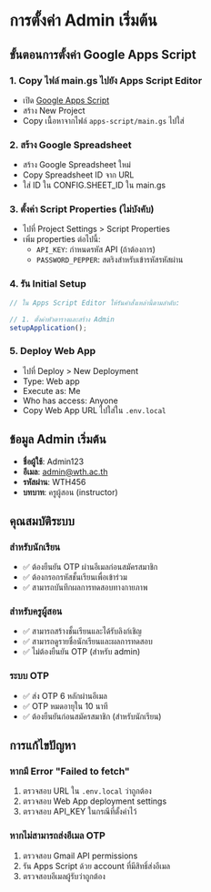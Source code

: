 # การตั้งค่า Admin เริ่มต้น

## ขั้นตอนการตั้งค่า Google Apps Script

### 1. Copy ไฟล์ main.gs ไปยัง Apps Script Editor
- เปิด [Google Apps Script](https://script.google.com)
- สร้าง New Project
- Copy เนื้อหาจากไฟล์ `apps-script/main.gs` ไปใส่

### 2. สร้าง Google Spreadsheet
- สร้าง Google Spreadsheet ใหม่
- Copy Spreadsheet ID จาก URL
- ใส่ ID ใน CONFIG.SHEET_ID ใน main.gs

### 3. ตั้งค่า Script Properties (ไม่บังคับ)
- ไปที่ Project Settings > Script Properties
- เพิ่ม properties ต่อไปนี้:
  - `API_KEY`: กำหนดรหัส API (ถ้าต้องการ)
  - `PASSWORD_PEPPER`: สตริงสำหรับเข้ารหัสรหัสผ่าน

### 4. รัน Initial Setup
```javascript
// ใน Apps Script Editor ให้รันคำสั่งเหล่านี้ตามลำดับ:

// 1. ตั้งค่าหัวตารางและสร้าง Admin
setupApplication();
```

### 5. Deploy Web App
- ไปที่ Deploy > New Deployment
- Type: Web app
- Execute as: Me
- Who has access: Anyone
- Copy Web App URL ไปใส่ใน `.env.local`

## ข้อมูล Admin เริ่มต้น

- **ชื่อผู้ใช้**: Admin123
- **อีเมล**: admin@wth.ac.th
- **รหัสผ่าน**: WTH456
- **บทบาท**: ครูผู้สอน (instructor)

## คุณสมบัติระบบ

### สำหรับนักเรียน
- ✅ ต้องยืนยัน OTP ผ่านอีเมลก่อนสมัครสมาชิก
- ✅ ต้องกรอกรหัสชั้นเรียนเพื่อเข้าร่วม
- ✅ สามารถบันทึกผลการทดสอบทางกายภาพ

### สำหรับครูผู้สอน
- ✅ สามารถสร้างชั้นเรียนและได้รับลิงก์เชิญ
- ✅ สามารถดูรายชื่อนักเรียนและผลการทดสอบ
- ✅ ไม่ต้องยืนยัน OTP (สำหรับ admin)

### ระบบ OTP
- ✅ ส่ง OTP 6 หลักผ่านอีเมล
- ✅ OTP หมดอายุใน 10 นาที  
- ✅ ต้องยืนยันก่อนสมัครสมาชิก (สำหรับนักเรียน)

## การแก้ไขปัญหา

### หากมี Error "Failed to fetch"
1. ตรวจสอบ URL ใน `.env.local` ว่าถูกต้อง
2. ตรวจสอบ Web App deployment settings
3. ตรวจสอบ API_KEY ในกรณีที่ตั้งค่าไว้

### หากไม่สามารถส่งอีเมล OTP
1. ตรวจสอบ Gmail API permissions
2. รัน Apps Script ด้วย account ที่มีสิทธิ์ส่งอีเมล
3. ตรวจสอบอีเมลผู้รับว่าถูกต้อง
